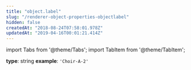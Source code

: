 ```yaml
---
title: "object.label"
slug: "/renderer-object-properties-objectlabel"
hidden: false
createdAt: "2018-08-24T07:58:01.978Z"
updatedAt: "2019-04-16T00:01:21.414Z"
---
```


import Tabs from '@theme/Tabs';
import TabItem from '@theme/TabItem';

**type**: string
**example**: `'Choir-A-2'`
